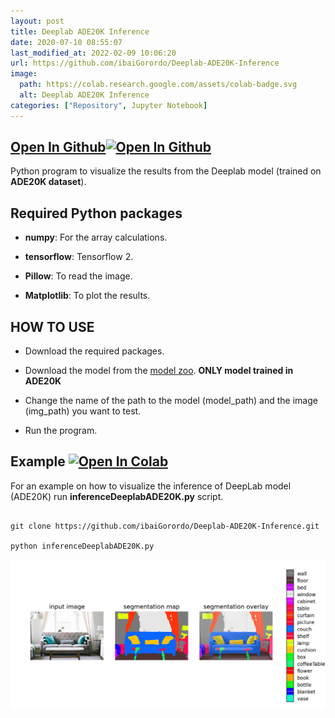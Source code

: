 ```yaml
---
layout: post
title: Deeplab ADE20K Inference
date: 2020-07-10 08:55:07 
last_modified_at: 2022-02-09 10:06:20 
url: https://github.com/ibaiGorordo/Deeplab-ADE20K-Inference
image:
  path: https://colab.research.google.com/assets/colab-badge.svg
  alt: Deeplab ADE20K Inference
categories: ["Repository", Jupyter Notebook]
---
```


## [Open In Github](https://github.com/ibaiGorordo/Deeplab-ADE20K-Inference)[![Open In Github](https://icons-for-free.com/download-icon-part+1+github-1320568339880199515_0.svg)](https://github.com/ibaiGorordo/Deeplab-ADE20K-Inference)

Python program to visualize the results from the Deeplab model (trained on **ADE20K dataset**).



## Required Python packages

* **numpy**: For the array calculations.

* **tensorflow**: Tensorflow 2.

* **Pillow**: To read the image.

* **Matplotlib**: To plot the results.



## HOW TO USE

* Download the required packages.

* Download the model from the [model zoo](https://github.com/tensorflow/models/blob/master/research/deeplab/g3doc/model_zoo.md). **ONLY model trained in ADE20K**

* Change the name of the path to the model (model_path) and the image (img_path) you want to test.

* Run the program.



## Example [![Open In Colab](https://colab.research.google.com/assets/colab-badge.svg)](https://colab.research.google.com/github/ibaiGorordo/Deeplab-ADE20K-Inference/raw/master/DeepLab_ADE20K_inference_Demo.ipynb)





For an example on how to visualize the inference of DeepLab model (ADE20K) run **inferenceDeeplabADE20K.py** script.



```

git clone https://github.com/ibaiGorordo/Deeplab-ADE20K-Inference.git

python inferenceDeeplabADE20K.py

```



![Deeplab ADE20K inference example](https://github.com/ibaiGorordo/Deeplab-ADE20K-Inference/raw/master/output.png)



